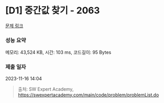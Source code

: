 # [D1] 중간값 찾기 - 2063 

[문제 링크](https://swexpertacademy.com/main/code/problem/problemDetail.do?contestProbId=AV5QPsXKA2UDFAUq) 

### 성능 요약

메모리: 43,524 KB, 시간: 103 ms, 코드길이: 95 Bytes

### 제출 일자

2023-11-16 14:04



> 출처: SW Expert Academy, https://swexpertacademy.com/main/code/problem/problemList.do
